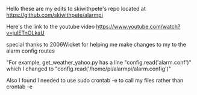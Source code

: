 Hello these are my edits to skiwithpete's repo located at https://github.com/skiwithpete/alarmpi

Here's the link to the youtube video https://www.youtube.com/watch?v=julETnOLkaU

special thanks to 2006Wicket for helping me make changes to my to the alarm config routes
  
  "For example, get_weather_yahoo.py has a line "config.read('alarm.conf')" which I changed to           "config.read('/home/pi/alarmpi/alarm.config')"
  
  
Also I found I needed to use sudo crontab -e to call my files rather than crontab -e
